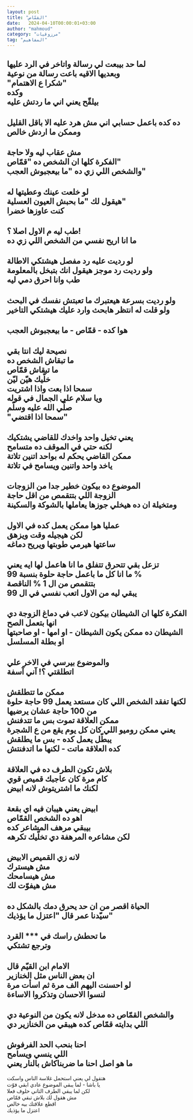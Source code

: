```yaml
---
layout: post
title: "القمّاص"
date:   2024-04-10T00:00:01+03:00
author: "mahmoud"
category: "مرزوقيات"
tag: "المفاهيم"
---
```



لما حد بيبعت لي رسالة واتاخر في الرد عليها  
وبعديها الاقيه باعت رسالة من نوعية  
"شكرا ع الاهتمام"  
وكده  
بيلقّح يعني اني ما ردتش عليه  
-  
ده كده باعمل حسابي اني مش هرد عليه الا باقل
القليل  
وممكن ما اردش خالص  
-  
مش عقاب ليه ولا حاجة  
الفكرة كلها ان الشخص ده "قمّاص"  
والشخص اللي زي ده "ما بيعجبوش العجب"  
-  
لو خلعت عينك وعطيتها له  
هيقول لك "ما بحبش العيون العسلية"  
كنت عاوزها خضرا  
-  
طب ليه م الاول اصلا ؟!  
ما انا اريح نفسي من الشخص اللي زي ده  
-  
لو رديت عليه رد مفصل هيشتكي الاطالة  
ولو رديت رد موجز هيقول انك بتبخل بالمعلومة  
طب وانا احرق دمي ليه  
-  
ولو رديت بسرعة هيعتبرك ما تعبتش نفسك في البحث  
ولو قلت له انتظر هابحث وارد عليك هيشتكي التاخير  
-  
هوا كده - قمّاص - ما بيعجبوش العجب  
-  
نصيحة ليك انتا بقي  
ما تبقاش الشخص ده  
ما تبقاش قمّاص  
خلّيك هيّن ليّن  
سمحا اذا بعت واذا اشتريت  
ويا سلام علي الجمال في قوله  
صلّي الله عليه وسلّم  
"سمحا اذا اقتضي"  
-  
يعني تخيل واحد واخدك للقاضي يشتكيك  
لكنه حتي في الموقف ده متسامح  
ممكن القاضي يحكم له بواحد اتنين تلاتة  
ياخد واحد واتنين ويسامح في تلاتة  
-  
الموضوع ده بيكون خطير جدا من الزوجات  
الزوجة اللي بتتقمص من اقل حاجة  
ومتخيلة ان ده هيخلي جوزها يعاملها بالشوكة
والسكينة  
-  
عمليا هوا ممكن يعمل كده في الاول  
لكن هيجيله وقت ويزهق  
ساعتها هيرمي طوبتها ويريح دماغه  
-  
تزعل بقي تتحرق تتفلق ما انا هاعمل لها ايه يعني  
ما انا كل ما باعمل حاجة حلوة بنسبة 99 %  
بتتقمص من ال 1 % الناقصة  
يبقي ليه من الاول اتعب نفسي في ال 99  
-  
الفكرة كلها ان الشيطان بيكون لاعب في دماغ الزوجة
دي  
انها بتعمل الصح  
الشيطان ده ممكن يكون الشيطان - او امها - او
صاحبتها  
او بطلة المسلسل  
-  
والموضوع بيرسي في الاخر علي  
اتطلقتي ؟! آني آسفة  
-  
ممكن ما تتطلقش  
لكنها تفقد الشخص اللي كان مستعد يعمل 99 حاجة
حلوة  
من 100 حاجة عشان يرضيها  
ممكن العلاقة تموت بس ما تتدفنش  
يعني ممكن روميو اللي كان كل يوم يقع من ع الشجرة  
يبطّل يعمل كده - بس ما يطلقش  
كده العلاقة ماتت - لكنها ما اتدفنتش  
-  
بلاش تكون الطرف ده في العلاقة  
كام مرة كان عاجبك قميص قوي  
لكنك ما اشتريتوش لانه ابيض  
-  
ابيض يعني هيبان فيه اي بقعة  
اهو ده الشخص القمّاص  
بيبقي مرهف المشاعر كده  
لكن مشاعره المرهفة دي تخلّيك تكرهه  
-  
لانه زي القميص الابيض  
مش هيسترك  
مش هيسامحك  
مش هيفوّت لك  
-  
الحياة اقصر من ان حد يحرق دمك بالشكل ده  
سيّدنا عمر قال "اعتزل ما يؤذيك"  
-  
ما تحطش راسك في \*\*\* القرد  
وترجع تشتكي  
-  
الامام ابن القيّم قال  
ان بعض الناس مثل الخنازير  
لو احسنت اليهم الف مرة ثم اسأت مرة  
لنسوا الاحسان وتذكروا الاساءة  
-  
والشخص القمّاص ده مدخل لانه يكون من النوعية دي  
اللي بدايته قمّاص كده هيبقي من الخنازير دي  
-  
احنا بنحب الحد الفرفوش  
اللي ينسي ويسامح  
ما هو اصل احنا ما ضربناكاش بالنار يعني  
-  
هتقول لي يعني استحمل غلاسة الناس واسكت  
يا باشا - لما يبقي الموضوع عادي ابقي فوّت  
لكن لما يبقي الطرف التاني حلوف فعلا  
مش هقول لك بلاش تبقي قمّاص  
اقطع علاقتك بيه خالص  
اعتزل ما يؤذيك

